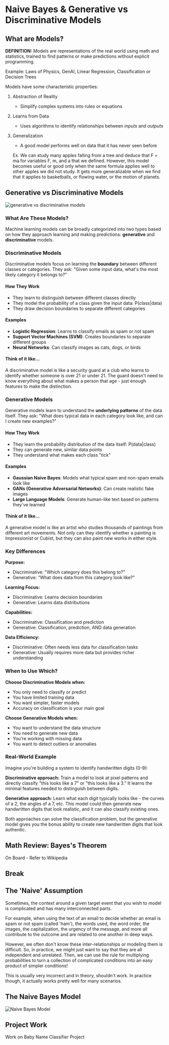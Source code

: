# Naive Bayes & Generative vs Discriminative Models

## What are Models?

**DEFINITION:** Models are representations of the real world using math and statistics, trained to find patterns or make predictions without explicit programming.

Example: Laws of Physics, GenAI, Linear Regression, Classification or Decision Trees

Models have some characteristic properties:

1. Abstraction of Reality

    - Simplify complex systems into rules or equations

2. Learns from Data

    - Uses algorithms to identify relationships between *inputs* and *outputs*

3. Generalization

    - A good model performs well on data that it has never seen before

    Ex. We can study many apples falling from a tree and deduce that F = ma for variables F, m, and a that we defined. However, this model becomes useful or good only when the same formula applies well to other apples we did not study. It gets more generalizable when we find that it applies to basketballs, or flowing water, or the motion of planets. 

## Generative vs Discriminative Models

![generative vs discriminative models](https://substackcdn.com/image/fetch/$s_!1x4N!,f_auto,q_auto:good,fl_progressive:steep/https%3A%2F%2Fsubstack-post-media.s3.amazonaws.com%2Fpublic%2Fimages%2F1b23e2b9-5705-4fe5-9c9e-61d9abcd4b98_3078x3882.jpeg)

### What Are These Models?

Machine learning models can be broadly categorized into two types based on how they approach learning and making predictions: **generative** and **discriminative** models.

### Discriminative Models

Discriminative models focus on learning the **boundary** between different classes or categories. They ask: "Given some input data, what's the most likely category it belongs to?"

#### How They Work
- They learn to distinguish between different classes directly
- They model the probability of a class given the input data: P(class|data)
- They draw decision boundaries to separate different categories

#### Examples
- **Logistic Regression**: Learns to classify emails as spam or not spam
- **Support Vector Machines (SVM)**: Creates boundaries to separate different groups
- **Neural Networks**: Can classify images as cats, dogs, or birds

#### Think of it like...
A discriminative model is like a security guard at a club who learns to identify whether someone is over 21 or under 21. The guard doesn't need to know everything about what makes a person that age - just enough features to make the distinction.

### Generative Models

Generative models learn to understand the **underlying patterns** of the data itself. They ask: "What does typical data in each category look like, and can I create new examples?"

#### How They Work
- They learn the probability distribution of the data itself: P(data|class)
- They can generate new, similar data points
- They understand what makes each class "tick"

#### Examples
- **Gaussian Naive Bayes**: Models what typical spam and non-spam emails look like
- **GANs (Generative Adversarial Networks)**: Can create realistic fake images
- **Large Language Models**: Generate human-like text based on patterns they've learned

#### Think of it like...
A generative model is like an artist who studies thousands of paintings from different art movements. Not only can they identify whether a painting is Impressionist or Cubist, but they can also paint new works in either style.

### Key Differences

**Purpose:**
- Discriminative: "Which category does this belong to?"
- Generative: "What does data from this category look like?"

**Learning Focus:**
- Discriminative: Learns decision boundaries
- Generative: Learns data distributions

**Capabilities:**
- Discriminative: Classification and prediction
- Generative: Classification, prediction, AND data generation

**Data Efficiency:**
- Discriminative: Often needs less data for classification tasks
- Generative: Usually requires more data but provides richer understanding

### When to Use Which?

**Choose Discriminative Models when:**
- You only need to classify or predict
- You have limited training data
- You want simpler, faster models
- Accuracy on classification is your main goal

**Choose Generative Models when:**
- You want to understand the data structure
- You need to generate new data
- You're working with missing data
- You want to detect outliers or anomalies

### Real-World Example

Imagine you're building a system to identify handwritten digits (0-9):

**Discriminative approach:** Train a model to look at pixel patterns and directly classify "this looks like a 7" or "this looks like a 3." It learns the minimal features needed to distinguish between digits.

**Generative approach:** Learn what each digit typically looks like - the curves of a 2, the angles of a 7, etc. This model could then generate new handwritten digits that look realistic, and it can also classify existing ones.

Both approaches can solve the classification problem, but the generative model gives you the bonus ability to create new handwritten digits that look authentic.

## Math Review: Bayes's Theorem
On Board - Refer to Wikipedia

## Break

## The 'Naive' Assumption

Sometimes, the context around a given target event that you wish to model is complicated and has many interconnected parts.

For example, when using the text of an email to decide whether an email is spam or not spam (called 'ham'), the words used, the word order, the images, the capitalization, the urgency of the message, and more all contribute to the outcome and are related to one another in deep ways.

However, we often don't know these inter-relationships or modeling them is difficult. So, in practice, we might just want to say that they are all independent and unrelated. Then, we can use the rule for multiplying probabilities to turn a collection of complicated conditions into an easy product of simpler conditions!

This is usually very incorrect and in theory, shouldn't work. In practice though, it actually works pretty well for many scenarios.

## The Naive Bayes Model

![Naive Bayes Model](https://www.machinelearningplus.com/wp-content/uploads/2018/11/03_bayes_rule_naive_bayes_new.png)

## Project Work

Work on Baby Name Classifier Project